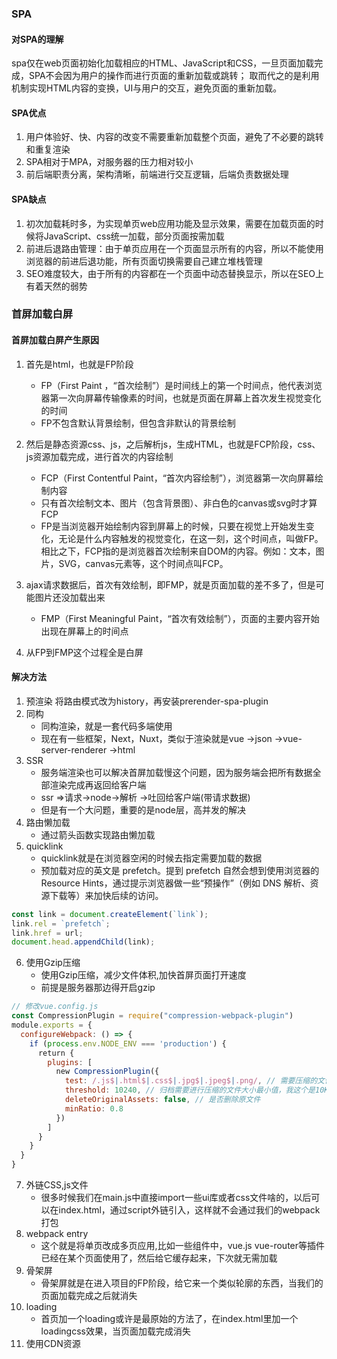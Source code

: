 ### SPA
#### 对SPA的理解
spa仅在web页面初始化加载相应的HTML、JavaScript和CSS，一旦页面加载完成，SPA不会因为用户的操作而进行页面的重新加载或跳转；
取而代之的是利用机制实现HTML内容的变换，UI与用户的交互，避免页面的重新加载。

#### SPA优点
1. 用户体验好、快、内容的改变不需要重新加载整个页面，避免了不必要的跳转和重复渲染
2. SPA相对于MPA，对服务器的压力相对较小
3. 前后端职责分离，架构清晰，前端进行交互逻辑，后端负责数据处理

#### SPA缺点
1. 初次加载耗时多，为实现单页web应用功能及显示效果，需要在加载页面的时候将JavaScript、css统一加载，部分页面按需加载
2. 前进后退路由管理：由于单页应用在一个页面显示所有的内容，所以不能使用浏览器的前进后退功能，所有页面切换需要自己建立堆栈管理
3. SEO难度较大，由于所有的内容都在一个页面中动态替换显示，所以在SEO上有着天然的弱势

### 首屏加载白屏
#### 首屏加载白屏产生原因
1. 首先是html，也就是FP阶段
   - FP（First Paint ，“首次绘制”）是时间线上的第一个时间点，他代表浏览器第一次向屏幕传输像素的时间，也就是页面在屏幕上首次发生视觉变化的时间
   - FP不包含默认背景绘制，但包含非默认的背景绘制

2. 然后是静态资源css、js，之后解析js，生成HTML，也就是FCP阶段，css、js资源加载完成，进行首次的内容绘制
   - FCP（First Contentful Paint，“首次内容绘制”），浏览器第一次向屏幕绘制内容
   - 只有首次绘制文本、图片（包含背景图）、非白色的canvas或svg时才算FCP
   - FP是当浏览器开始绘制内容到屏幕上的时候，只要在视觉上开始发生变化，无论是什么内容触发的视觉变化，在这一刻，这个时间点，叫做FP。相比之下，FCP指的是浏览器首次绘制来自DOM的内容。例如：文本，图片，SVG，canvas元素等，这个时间点叫FCP。

3. ajax请求数据后，首次有效绘制，即FMP，就是页面加载的差不多了，但是可能图片还没加载出来
   - FMP（First Meaningful Paint，“首次有效绘制”），页面的主要内容开始出现在屏幕上的时间点

4. 从FP到FMP这个过程全是白屏

#### 解决方法
1. 预渲染
   将路由模式改为history，再安装prerender-spa-plugin
2. 同构
   - 同构渲染，就是一套代码多端使用
   - 现在有一些框架，Next，Nuxt，类似于渲染就是vue ->json ->vue-server-renderer ->html
3. SSR
   - 服务端渲染也可以解决首屏加载慢这个问题，因为服务端会把所有数据全部渲染完成再返回给客户端
   - ssr =>请求->node->解析 ->吐回给客户端(带请求数据)
   - 但是有一个大问题，重要的是node层，高并发的解决
4. 路由懒加载
   - 通过箭头函数实现路由懒加载
5. quicklink
   - quicklink就是在浏览器空闲的时候去指定需要加载的数据
   - 预加载对应的英文是 prefetch。提到 prefetch 自然会想到使用浏览器的 Resource Hints，通过提示浏览器做一些“预操作”（例如 DNS 解析、资源下载等）来加快后续的访问。
```js
const link = document.createElement(`link`);
link.rel = `prefetch`;
link.href = url;
document.head.appendChild(link);
```
6. 使用Gzip压缩
    - 使用Gzip压缩，减少文件体积,加快首屏页面打开速度
    - 前提是服务器那边得开启gzip
```js
// 修改vue.config.js
const CompressionPlugin = require("compression-webpack-plugin")
​module.exports = {
  configureWebpack: () => {
    if (process.env.NODE_ENV === 'production') {
      return {
        plugins: [
          new CompressionPlugin({
            test: /.js$|.html$|.css$|.jpg$|.jpeg$|.png/, // 需要压缩的文件类型
            threshold: 10240, // 归档需要进行压缩的文件大小最小值，我这个是10K以上的进行压缩
            deleteOriginalAssets: false, // 是否删除原文件
            minRatio: 0.8
          })
        ]
      }
    }
  }
}
```
7. 外链CSS,js文件
   - 很多时候我们在main.js中直接import一些ui库或者css文件啥的，以后可以在index.html，通过script外链引入，这样就不会通过我们的webpack打包
8. webpack entry
   - 这个就是将单页改成多页应用,比如一些组件中，vue.js vue-router等插件已经在某个页面使用了，然后给它缓存起来，下次就无需加载
9. 骨架屏
    - 骨架屏就是在进入项目的FP阶段，给它来一个类似轮廓的东西，当我们的页面加载完成之后就消失
10. loading
    - 首页加一个loading或许是最原始的方法了，在index.html里加一个loadingcss效果，当页面加载完成消失
11. 使用CDN资源
